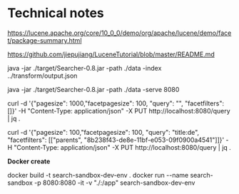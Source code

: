 
# Technical notes


https://lucene.apache.org/core/10_0_0/demo/org/apache/lucene/demo/facet/package-summary.html

https://github.com/jiepujiang/LuceneTutorial/blob/master/README.md

java -jar ./target/Searcher-0.8.jar -path ./data -index ../transform/output.json

java -jar ./target/Searcher-0.8.jar -path ./data -serve 8080

curl -d '{"pagesize": 1000,"facetpagesize": 100, "query": "", "facetfilters": []}' -H "Content-Type: application/json" -X PUT http://localhost:8080/query | jq .


curl -d '{"pagesize": 100,"facetpagesize": 100, "query": "title:de", "facetfilters": [["parents", "8b238f43-de8e-11bf-e053-09f0900a4541"]]}' -H "Content-Type: application/json" -X PUT http://localhost:8080/query | jq .
	
**Docker create**

docker build -t search-sandbox-dev-env .
docker run --name search-sandbox -p 8080:8080 -it -v "./:/app" search-sandbox-dev-env
	
